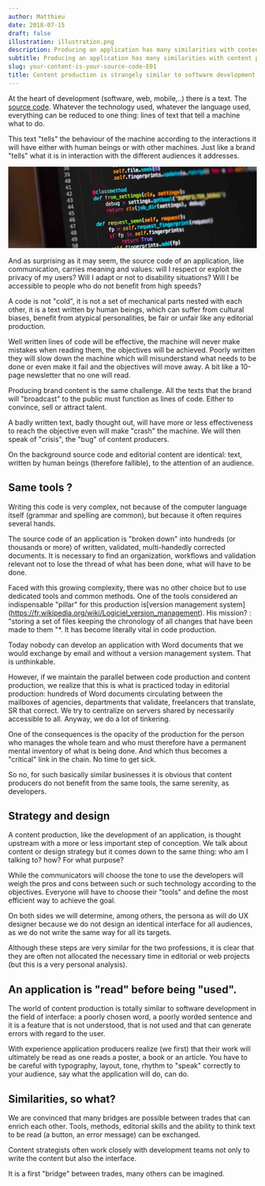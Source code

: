 ```yaml
---
author: Matthieu
date: 2018-07-15
draft: false
illustration: illustration.png
description: Producing an application has many similarities with content production. So much so that we thought it would be interesting to start talking about it in a blog notes serie.
subtitle: Producing an application has many similarities with content production. So much so that we thought it would be interesting to start talking about it in a blog notes serie.
slug: your-content-is-your-source-code-E01
title: Content production is strangely similar to software development
---
```


At the heart of development (software, web, mobile,..) there is a text. The [source code](https://fr.wikipedia.org/wiki/Code_source). Whatever the technology used, whatever the language used, everything can be reduced to one thing: lines of text that tell a machine what to do.

This text "tells" the behaviour of the machine according to the interactions it will have either with human beings or with other machines. Just like a brand "tells" what it is in interaction with the different audiences it addresses.

![photocode.jpg](photocode.jpg "photocode.jpg")

And as surprising as it may seem, the source code of an application, like communication, carries meaning and values: will I respect or exploit the privacy of my users? Will I adapt or not to disability situations? Will I be accessible to people who do not benefit from high speeds? 

A code is not "cold", it is not a set of mechanical parts nested with each other, it is a text written by human beings, which can suffer from cultural biases, benefit from atypical personalities, be fair or unfair like any editorial production.

Well written lines of code will be effective, the machine will never make mistakes when reading them, the objectives will be achieved. Poorly written they will slow down the machine which will misunderstand what needs to be done or even make it fail and the objectives will move away. A bit like a 10-page newsletter that no one will read.

Producing brand content is the same challenge. All the texts that the brand will "broadcast" to the public must function as lines of code. Either to convince, sell or attract talent.

A badly written text, badly thought out, will have more or less effectiveness to reach the objective even will make "crash" the machine. We will then speak of "crisis", the "bug" of content producers.

On the background source code and editorial content are identical: text, written by human beings (therefore fallible), to the attention of an audience.

## Same tools ?

Writing this code is very complex, not because of the computer language itself (grammar and spelling are common), but because it often requires several hands. 

The source code of an application is "broken down" into hundreds (or thousands or more) of written, validated, multi-handedly corrected documents.  It is necessary to find an organization, workflows and validation relevant not to lose the thread of what has been done, what will have to be done.

Faced with this growing complexity, there was no other choice but to use dedicated tools and common methods. One of the tools considered an indispensable "pillar" for this production is[version management system] (https://fr.wikipedia.org/wiki/Logiciel_version_management). His mission? : "storing a set of files keeping the chronology of all changes that have been made to them "*. It has become literally vital in code production.

Today nobody can develop an application with Word documents that we would exchange by email and without a version management system. That is unthinkable.

However, if we maintain the parallel between code production and content production, we realize that this is what is practiced today in editorial production: hundreds of Word documents circulating between the mailboxes of agencies, departments that validate, freelancers that translate, SR that correct. We try to centralize on servers shared by necessarily accessible to all. Anyway, we do a lot of tinkering.

One of the consequences is the opacity of the production for the person who manages the whole team and who must therefore have a permanent mental inventory of what is being done. And which thus becomes a "critical" link in the chain. No time to get sick.

So no, for such basically similar businesses it is obvious that content producers do not benefit from the same tools, the same serenity, as developers.

## Strategy and design

A content production, like the development of an application, is thought upstream with a more or less important step of conception. We talk about content or design strategy but it comes down to the same thing: who am I talking to? how? For what purpose?

While the communicators will choose the tone to use the developers will weigh the pros and cons between such or such technology according to the objectives. Everyone will have to choose their "tools" and define the most efficient way to achieve the goal.

On both sides we will determine, among others, the persona as will do UX designer because we do not design an identical interface for all audiences, as we do not write the same way for all its targets.

Although these steps are very similar for the two professions, it is clear that they are often not allocated the necessary time in editorial or web projects (but this is a very personal analysis).

## An application is "read" before being "used".

The world of content production is totally similar to software development in the field of interface: a poorly chosen word, a poorly worded sentence and it is a feature that is not understood, that is not used and that can generate errors with regard to the user.

With experience application producers realize (we first) that their work will ultimately be read as one reads a poster, a book or an article. You have to be careful with typography, layout, tone, rhythm to "speak" correctly to your audience, say what the application will do, can do.

## Similarities, so what?

We are convinced that many bridges are possible between trades that can enrich each other. Tools, methods, editorial skills and the ability to think text to be read (a button, an error message) can be exchanged. 

Content strategists often work closely with development teams not only to write the content but also the interface. 

It is a first "bridge" between trades, many others can be imagined.

